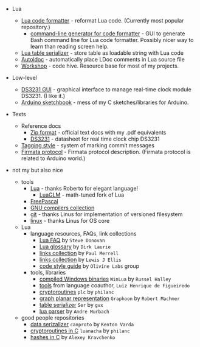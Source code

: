 * Lua
  * [Lua code formatter](https://github.com/martin-eden/lua_code_formatter) - reformat Lua code. (Currently most popular repository.)
    * [command-line generator for code formatter](https://github.com/martin-eden/lcf_params_gui) - GUI to generate Bash command line for Lua code formatter. Possibly nicer way to learn than reading screen help.
  * [Lua table serializer](https://github.com/martin-eden/lua_table_serializer) - store table as loadable string with Lua code
  * [Autoldoc](https://github.com/martin-eden/autoldoc) - automatically place LDoc comments in Lua source file
  * [Workshop](https://github.com/martin-eden/workshop) - code hive. Resource base for most of my projects.
  
* Low-level
  * [DS3231 GUI](https://github.com/martin-eden/tekui_ds3231) - graphical interface to manage real-time clock module DS3231. (I like it.)
  * [Arduino sketchbook](https://github.com/martin-eden/arduino_sketchbook) - mess of my C sketches/libraries for Arduino.

* Texts
  * Reference docs
    * [Zip format](https://github.com/martin-eden/zipfiles_format_doc) - official text docs with my .pdf equivalents
    * [DS3231](https://github.com/martin-eden/doc.ds3231) - datasheet for real time clock chip DS3231
  * [Tagging style](https://github.com/martin-eden/tagging_guideline) - system of marking commit messages
  * [Firmata protocol](https://github.com/martin-eden/firmata_protocol/blob/main/protocol.md) - Firmata protocol description. (Firmata protocol is related to Arduino world.)
  
* not my but also nice
  * tools
    * [Lua](https://github.com/lua/lua) - thanks Roberto for elegant language!
      * [LuaGLM](https://github.com/gottfriedleibniz/lua) - math-tuned fork of Lua
    * [FreePascal](https://github.com/fpc/FPCSource)
    * [GNU compilers collection](https://github.com/gcc-mirror/gcc)
    * [git](https://github.com/git/git) - thanks Linus for implementation of versioned filesystem
    * [linux](https://github.com/torvalds/linux) - thanks Linus for OS core
  * Lua 
    * language resources, FAQs, link collections
      * [Lua FAQ](https://github.com/stevedonovan/luafaq) by `Steve Donovan`
      * [Lua glossary](https://rawgit.com/dlaurie/lua-notes/master/glossary.html) by `Dirk Laurie`
      * [links collection](https://sites.google.com/site/marbux/home/lua-resource-links) by `Paul Merrell`
      * [links collection](https://github.com/LewisJEllis/awesome-lua) by `Lewis J Ellis`
      * [code style guide](https://github.com/Olivine-Labs/lua-style-guide) by `Olivine Labs` group
    * tools, libraries
      * [compiled Windows binaries](https://github.com/WinLua/bin) `WinLua` by `Russel Halley`
      * [tools](http://webserver2.tecgraf.puc-rio.br/~lhf/ftp/lua/) from language coauthor, `Luiz Henrique de Figueiredo`
      * [cryptoroutines](https://github.com/philanc/plc) `plc` by `philanc`
      * [graph planar representation](https://github.com/rm-code/Graphoon) `Graphoon` by `Robert Machmer`
      * [table serializer](https://github.com/gvx/Ser) `Ser` by `gvx`
      * [lua parser](https://github.com/andremm/lua-parser) by `Andre Murbach`
  * good people repositories
    * [data serizalizer](https://github.com/sandstorm-io/capnproto) `canproto` by `Kenton Varda`
    * [cryptoroutines in C](https://github.com/philanc/luanacha) `luanacha` by `philanc`
    * [hashes in C](https://github.com/rhash/RHash/tree/master/librhash) by `Alexey Kravchenko`
